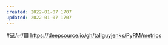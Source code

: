 ```yaml
---
created: 2022-01-07 1707
updated: 2022-01-07 1707
---
```

#💻️/✅️/🟩️ https://deepsource.io/gh/tallguyjenks/PyRM/metrics